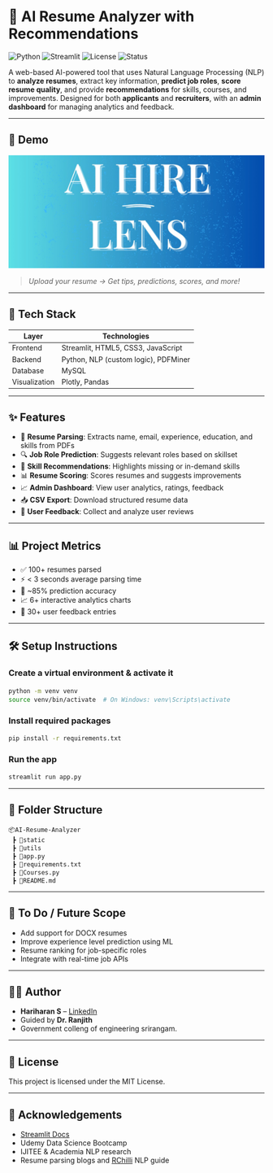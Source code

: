 # 🧠 AI Resume Analyzer with Recommendations

![Python](https://img.shields.io/badge/Python-3.8+-blue.svg)
![Streamlit](https://img.shields.io/badge/Built%20with-Streamlit-orange)
![License](https://img.shields.io/badge/license-MIT-green)
![Status](https://img.shields.io/badge/Project-Completed-brightgreen)

A web-based AI-powered tool that uses Natural Language Processing (NLP) to **analyze resumes**, extract key information, **predict job roles**, **score resume quality**, and provide **recommendations** for skills, courses, and improvements. Designed for both **applicants** and **recruiters**, with an **admin dashboard** for managing analytics and feedback.

---

## 🚀 Demo

![App Screenshot](screenshots/RESUME.png)
> _Upload your resume → Get tips, predictions, scores, and more!_
---

## 🔧 Tech Stack

| Layer       | Technologies                               |
|-------------|--------------------------------------------|
| Frontend    | Streamlit, HTML5, CSS3, JavaScript         |
| Backend     | Python, NLP (custom logic), PDFMiner       |
| Database    | MySQL                                      |
| Visualization | Plotly, Pandas                          |

---

## ✨ Features

- 📄 **Resume Parsing**: Extracts name, email, experience, education, and skills from PDFs  
- 🔍 **Job Role Prediction**: Suggests relevant roles based on skillset  
- 🧠 **Skill Recommendations**: Highlights missing or in-demand skills  
- 📊 **Resume Scoring**: Scores resumes and suggests improvements  
- 📈 **Admin Dashboard**: View user analytics, ratings, feedback  
- 📥 **CSV Export**: Download structured resume data  
- 💬 **User Feedback**: Collect and analyze user reviews

---

## 📊 Project Metrics

- ✅ 100+ resumes parsed
- ⚡ < 3 seconds average parsing time
- 🎯 ~85% prediction accuracy
- 📈 6+ interactive analytics charts
- 💬 30+ user feedback entries

---

## 🛠️ Setup Instructions

### Create a virtual environment & activate it

```bash
python -m venv venv
source venv/bin/activate  # On Windows: venv\Scripts\activate
```

### Install required packages

```bash
pip install -r requirements.txt
```

### Run the app

```bash
streamlit run app.py
```

---

## 📁 Folder Structure

```
📦AI-Resume-Analyzer
 ┣ 📁static
 ┣ 📁utils
 ┣ 📄app.py
 ┣ 📄requirements.txt
 ┣ 📄Courses.py
 ┣ 📄README.md
```

---

## 📌 To Do / Future Scope

- Add support for DOCX resumes  
- Improve experience level prediction using ML  
- Resume ranking for job-specific roles  
- Integrate with real-time job APIs  

---

## 🧑‍💻 Author

- **Hariharan S** – [LinkedIn](https://linkedin.com/in/hariharan-subburaj)
- Guided by **Dr. Ranjith**
- Government colleng of engineering srirangam.

---

## 📄 License

This project is licensed under the MIT License.

---

## 🙌 Acknowledgements

- [Streamlit Docs](https://docs.streamlit.io/)  
- Udemy Data Science Bootcamp  
- IJITEE & Academia NLP research  
- Resume parsing blogs and [RChilli](https://www.rchilli.com/blog/resume-parsing-101/) NLP guide
